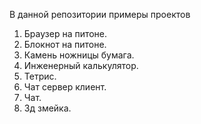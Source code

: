 В данной репозитории примеры проектов
1. Браузер на питоне.
2. Блокнот на питоне.
3. Камень ножницы бумага.
4. Инженерный калькулятор.
5. Тетрис.
6. Чат сервер клиент.
7. Чат.
8. 3д змейка.
